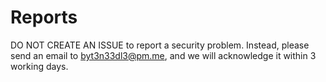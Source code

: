 # Reports

DO NOT CREATE AN ISSUE to report a security problem. Instead, please send an email to [byt3n33dl3@pm.me](mailto:byt3n33dl3@proton.me), and we will acknowledge it within 3 working days.

